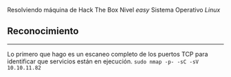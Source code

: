 Resolviendo máquina de Hack The Box 
Nivel *easy*
Sistema Operativo *Linux*

## Reconocimiento
-----------------------------------
Lo primero que hago es un escaneo completo de los puertos TCP para identificar que servicios están en ejecución.
```sudo nmap -p- -sC -sV 10.10.11.82```	
